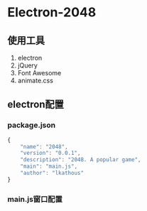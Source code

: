 # Electron-2048

## 使用工具
1. electron
2. jQuery
3. Font Awesome
4. animate.css

## electron配置
### package.json
```JavaScript
{
	"name": "2048",
	"version": "0.0.1",
	"description": "2048. A popular game",
	"main": "main.js",
	"author": "lkathous"
}
```
### main.js窗口配置
